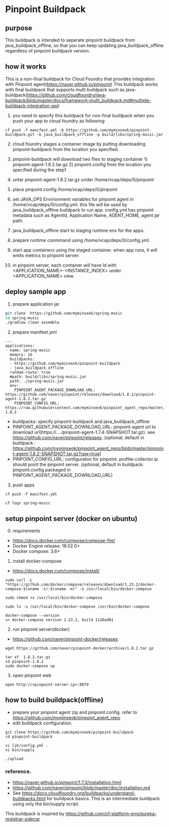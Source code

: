 # Pinpoint Buildpack 
## purpose
This buildpack is intended to seperate pinpoint buildpack from java_buildpack_offline, so that you can keep updating java_buildpack_offline regardless of pinpoint buildpack version.

## how it works
This is a non-final buildpack for Cloud Foundry that provides integration with Pinpoint agent(https://naver.github.io/pinpoint)
This buildpack works with final buildpack that supports multi buildpack such as java-buildpack(https://github.com/cloudfoundry/java-buildpack/blob/master/docs/framework-multi_buildpack.md#multiple-buildpack-integration-api)
1. you need to specify this buildpack for non-final buildpack when you push your app to cloud foundry as following:
```
cf push -f manifest.yml -b https://github.com/myminseok/pinpoint-buildpack.git -b java_buildpack_offline -p build/libs/spring-music.jar
```
2. cloud foundry stages a container image by putting  downloading pinpoint-buildpack from the location you specified.
3. pinpoint-buildpack will download two files to staging container 1) pinpoint-agent-1.8.2.tar.gz 2) pinpoint.config from the location you specified during the step1
4. untar pinpoint-agent-1.8.2.tar.gz under /home/vcap/deps/0/pinpoint
5. place pinpoint.config  /home/vcap/deps/0/pinpoint
6. set JAVA_OPS Envirionment variables for pinpoint agent in /home/vcap/deps/0/config.yml. this file will be used by java_buildpack_offline buildpack to run app. config.yml has pinpoint metadata such as AgentId, Application Name, AGENT_HOME, agent jar path.
7. java_buildpack_offline start to staging runtime env for the apps.
8. prepare runtime conmmand using /home/vcap/deps/0/config.yml.

9. start  app containers using the staged container. when app runs, it will emits metrics to pinpoint server.
10. in pinpoint server, each container will have Id with <APPLICATION_NAME>-<INSTANCE_INDEX> under <APPLICATION_NAME> view.


## deploy sample app

1. prepare application jar
```sh
git clone  https://github.com/myminseok/spring-music
cd spring-music
./gradlew clean assemble
```
2. prepare manifest.yml

```
---
applications:
- name: spring-music
  memory: 1G
  buildpacks:
  - https://github.com/myminseok/pinpoint-buildpack
  - java_buildpack_offline
  random-route: true
  #path: build/libs/spring-music.jar
  path: ./spring-music.jar
  env:
    PINPOINT_AGENT_PACKAGE_DOWNLOAD_URL: https://github.com/naver/pinpoint/releases/download/1.8.2/pinpoint-agent-1.8.2.tar.gz
    PINPOINT_CONFIG_URL: https://raw.githubusercontent.com/myminseok/pinpoint_agent_repo/master/pinpoint.config-1.8.2
```
- buildpacks: specify pinpoint-buildpack and java_buildpack_offline
- PINPOINT_AGENT_PACKAGE_DOWNLOAD_URL: pinpoint-agent url to download url(https://..../pinpoint-agent-1.7.4-SNAPSHOT.tar.gz). see https://github.com/naver/pinpoint/releases. (optional, default in buildpack : https://github.com/myminseok/pinpoint_agent_repo/blob/master/pinpoint-agent-1.8.2-SNAPSHOT.tar.gz?raw=true)
- PINPOINT_CONFIG_URL: configuraton for pinpoint. profiler.collector.ip should point the pinpoint server. (optional, default in buildpack: pinpoint.config packaged in PINPOINT_AGENT_PACKAGE_DOWNLOAD_URL)

3. push apps
```
cf push -f manifest.yml

cf logs spring-music
```



## setup pinpoint server (docker on ubuntu)
0. requirements
- https://docs.docker.com/compose/compose-file/
- Docker Engine release: 18.02.0+
- Docker compose: 3.6+

1. install docker-compose
- https://docs.docker.com/compose/install/
```
sudo curl -L "https://github.com/docker/compose/releases/download/1.23.2/docker-compose-$(uname -s)-$(uname -m)" -o /usr/local/bin/docker-compose

sudo chmod +x /usr/local/bin/docker-compose

sudo ln -s /usr/local/bin/docker-compose /usr/bin/docker-compose

docker-compose --version
=> docker-compose version 1.23.2, build 1110ad01

```

2. run pinpoint server(docker)
- https://github.com/naver/pinpoint-docker/releases
```
wget https://github.com/naver/pinpoint-docker/archive/1.8.2.tar.gz

tar xf  1.8.2.tar.gz
cd pinpoint-1.8.2
sudo docker-compose up

```

3. open pinpoint web
```
open http://<pinpoint-server-ip>:8079
```  


## how to build buildpack(offline)
- prepare your pinpoint agent zip and pinpoint.config. refer to https://github.com/myminseok/pinpoint_agent_repo
- edit buildpack configuration.
```
git clone https://github.com/myminseok/pinpoint-buildpack
cd pinpoint-buildpack

vi lib/config.yml . 
vi bin/supply

./upload

```
  
###  reference.
- https://naver.github.io/pinpoint/1.7.3/installation.html
- https://github.com/naver/pinpoint/blob/master/doc/installation.md
- See https://docs.cloudfoundry.org/buildpacks/understand-buildpacks.html for buildpack basics. This is an intermediate buildpack using only the bin/supply script.

This buildpack is inspired by https://github.com/cf-platform-eng/eureka-registrar-sidecar



